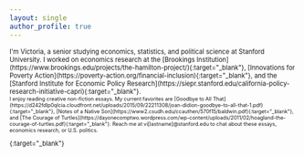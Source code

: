 ```yaml
---
layout: single
author_profile: true
---
```


<span style="font-size:0.8em;">
I'm Victoria, a senior studying economics, statistics, and political science at Stanford University. I worked on economics research at the [Brookings Institution](https://www.brookings.edu/projects/the-hamilton-project/){:target="_blank"}, [Innovations for Poverty Action](https://poverty-action.org/financial-inclusion){:target="_blank"}, and the [Stanford Institute for Economic Policy Research](https://siepr.stanford.edu/california-policy-research-initiative-capri){:target="_blank"}.<br>

<span style="font-size:0.8em;">
I enjoy reading creative non-fiction essays. My current favorites are [Goodbye to All That](https://d242fdlp0qlcia.cloudfront.net/uploads/2015/09/22211308/joan-didion-goodbye-to-all-that-1.pdf){:target="_blank"}, [Notes of a Native Son](https://www2.csudh.edu/ccauthen/570f15/baldwin.pdf){:target="_blank"}, and [The Courage of Turtles](https://dayonecomptwo.wordpress.com/wp-content/uploads/2011/02/hoagland-the-courage-of-turtles.pdf){:target="_blank"}. Reach me at vi[lastname]@stanford.edu to chat about these essays, economics research, or U.S. politics.
</span>

{:target="_blank"}

